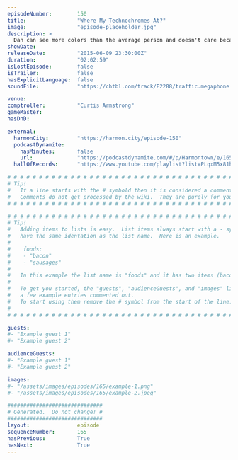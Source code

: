 ```yaml
---
episodeNumber:        150
title:                "Where My Technochromes At?"
image:                "episode-placeholder.jpg"
description: >
  Dan can see more colors than the average person and doesn't care because colors are dumb. Curtis Armstrong comptrolls. Watch the live video at harmontown.com/live!
showDate:             
releaseDate:          "2015-06-09 23:30:00Z"
duration:             "02:02:59"
isLostEpisode:        false
isTrailer:            false
hasExplicitLanguage:  false
soundFile:            "https://chtbl.com/track/E2288/traffic.megaphone.fm/STA9218698326.mp3?updated=1561594017"

venue:                
comptroller:          "Curtis Armstrong"
gameMaster:           
hasDnD:               

external:
  harmonCity:         "https://harmon.city/episode-150"
  podcastDynamite:
    hasMinutes:       false
    url:              "https://podcastdynamite.com/#/p/Harmontown/e/165/150"
  hallOfRecords:      "https://www.youtube.com/playlist?list=PLqxM5x81hNOZdc0wPapJ90pzxaDm-Xujj"

# # # # # # # # # # # # # # # # # # # # # # # # # # # # # # # # # # # # # # # # # # # # #
# Tip!
#   If a line starts with the # symbold then it is considered a comment.
#   Comments do not get processed by the wiki.  They are purely for your information.
# # # # # # # # # # # # # # # # # # # # # # # # # # # # # # # # # # # # # # # # # # # # #

# # # # # # # # # # # # # # # # # # # # # # # # # # # # # # # # # # # # # # # # # # # # #
# Tip!
#   Adding items to lists is easy.  List items always start with a - symbol and have
#   have the same identation as the list name.  Here is an example.
#
#    foods:
#    - "bacon"
#    - "sausages"
#
#   In this example the list name is "foods" and it has two items (bacon, and sausages).
#
#   To get you started, the "guests", "audienceGuests", and "images" lists below have
#   a few example entries commented out.
#   To start using them remove the # symbol from the start of the line.
#
# # # # # # # # # # # # # # # # # # # # # # # # # # # # # # # # # # # # # # # # # # # # #

guests:
#- "Example guest 1"
#- "Example guest 2"

audienceGuests:
#- "Example guest 1"
#- "Example guest 2"

images:
#- "/assets/images/episodes/165/example-1.png"
#- "/assets/images/episodes/165/example-2.jpeg"

##############################
# Generated.  Do not change! #
##############################
layout:               episode
sequenceNumber:       165
hasPrevious:          True
hasNext:              True
---
```


<!-- The episode description will be rendered here -->

<!-- Add your content BELOW here -->
<!-- vvvvvvvvvvvvvvvvvvvvvvvvvvv -->




<!-- ^^^^^^^^^^^^^^^^^^^^^^^^^^^ -->
<!-- Add your content ABOVE here -->

<!-- The episode gallery will be rendered here -->